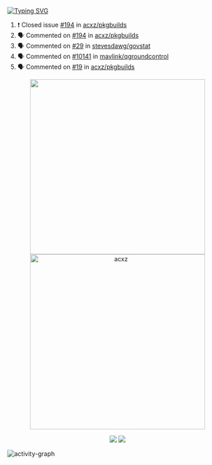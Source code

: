 [![Typing SVG](https://readme-typing-svg.herokuapp.com?size=16&color=AFFFA3&multiline=true&height=75&lines=contributing+to+robotics%2Faerospace%2Fml%2Fgpu+software;packaging+it+for+archlinux;ricer)](https://git.io/typing-svg)

<!--START_SECTION:activity-->
1. ❗️ Closed issue [#194](https://github.com/acxz/pkgbuilds/issues/194) in [acxz/pkgbuilds](https://github.com/acxz/pkgbuilds)
2. 🗣 Commented on [#194](https://github.com/acxz/pkgbuilds/issues/194) in [acxz/pkgbuilds](https://github.com/acxz/pkgbuilds)
3. 🗣 Commented on [#29](https://github.com/stevesdawg/govstat/issues/29) in [stevesdawg/govstat](https://github.com/stevesdawg/govstat)
4. 🗣 Commented on [#10141](https://github.com/mavlink/qgroundcontrol/issues/10141) in [mavlink/qgroundcontrol](https://github.com/mavlink/qgroundcontrol)
5. 🗣 Commented on [#19](https://github.com/acxz/pkgbuilds/issues/19) in [acxz/pkgbuilds](https://github.com/acxz/pkgbuilds)
<!--END_SECTION:activity-->

<p align="center">
  <img width="400em" src=https://github-readme-stats.vercel.app/api?username=acxz&include_all_commits=true&show_icons=true />
  <img width="400em" src="https://github-readme-streak-stats.herokuapp.com/?user=acxz&" alt="acxz" />
</p>

<p align="center">
  <img src=https://github-readme-stats.vercel.app/api/top-langs/?username=acxz&layout=compact />
  <img src=https://github-profile-trophy.vercel.app/?username=acxz&row=2&column=4 />
</p>

![activity-graph](https://activity-graph.herokuapp.com/graph?username=acxz&theme=aqua)
